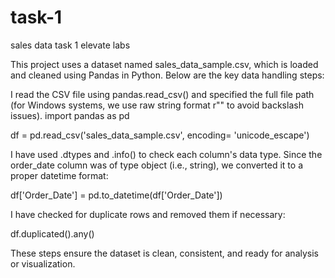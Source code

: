 # task-1
sales data task 1 elevate labs


This project uses a dataset named sales_data_sample.csv, which is loaded and cleaned using Pandas in Python. Below are the key data handling steps:

I read the CSV file using pandas.read_csv() and specified the full file path (for Windows systems, we use raw string format r"" to avoid backslash issues).
import pandas as pd

df = pd.read_csv('sales_data_sample.csv', encoding= 'unicode_escape')

I have used .dtypes and .info() to check each column's data type. Since the order_date column was of type object (i.e., string), we converted it to a proper datetime format:

df['Order_Date'] = pd.to_datetime(df['Order_Date'])

I have checked for duplicate rows and removed them if necessary:

df.duplicated().any()

These steps ensure the dataset is clean, consistent, and ready for analysis or visualization.
